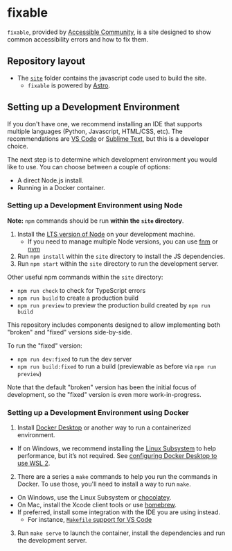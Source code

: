 # **fix**able

`fixable`, provided by [Accessible Community](https://www.accessiblecommunity.org), is a site designed to show common accessibility errors and how to fix them.

## Repository layout

* The [`site`](https://github.com/accessiblecommunity/fixable/tree/main/site) folder contains the javascript code used to build the site.
    * `fixable` is powered by [Astro](https://astro.build/).

## Setting up a Development Environment

If you don't have one, we recommend installing an IDE that supports multiple languages (Python, Javascript, HTML/CSS, etc). The recommendations are [VS Code](https://code.visualstudio.com/) or [Sublime Text](https://www.sublimetext.com/), but this is a developer choice.

The next step is to determine which development environment you would like to use. You can choose between a couple of options:

- A direct Node.js install.
- Running in a Docker container.

### Setting up a Development Environment using Node

**Note:** `npm` commands should be run **within the `site` directory**.

1. Install the [LTS version of Node](https://nodejs.org/en/download/prebuilt-installer/current) on your development machine.
   - If you need to manage multiple Node versions, you can use
     [fnm](https://github.com/Schniz/fnm) or [nvm](https://github.com/nvm-sh/nvm)
1. Run `npm install` within the `site` directory to install the JS dependencies.
1. Run `npm start` within the `site` directory to run the development server.

Other useful npm commands within the `site` directory:

- `npm run check` to check for TypeScript errors
- `npm run build` to create a production build
- `npm run preview` to preview the production build created by `npm run build`

This repository includes components designed to allow implementing both "broken" and "fixed" versions side-by-side.

To run the "fixed" version:

- `npm run dev:fixed` to run the dev server
- `npm run build:fixed` to run a build (previewable as before via `npm run preview`)

Note that the default "broken" version has been the initial focus of development,
so the "fixed" version is even more work-in-progress.

### Setting up a Development Environment using Docker

1. Install [Docker Desktop](https://www.docker.com/products/docker-desktop) or another way to run a containerized environment.
  * If on Windows, we recommend installing the [Linux Subsystem](https://learn.microsoft.com/en-us/windows/wsl/install) to help performance, but it’s not required. See [configuring Docker Desktop to use WSL 2](https://docs.docker.com/desktop/wsl/).
2. There are a series a `make` commands to help you run the commands in Docker. To use those, you'll need to install a way to run `make`.
  * On Windows, use the Linux Subsystem or [chocolatey](https://chocolatey.org/).
  * On Mac, install the Xcode client tools or use [homebrew](https://brew.sh/).
  * If preferred, install some integration with the IDE you are using instead.
    * For instance, [`Makefile` support for VS Code](https://devblogs.microsoft.com/cppblog/now-announcing-makefile-support-in-visual-studio-code/)
3. Run `make serve` to launch the container, install the dependencies and run the development server.
